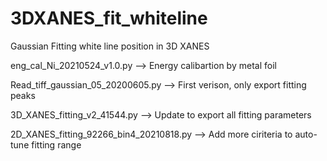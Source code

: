 # 3DXANES_fit_whiteline
Gaussian Fitting white line position in 3D XANES

eng_cal_Ni_20210524_v1.0.py --> Energy calibartion by metal foil

Read_tiff_gaussian_05_20200605.py --> First verison, only export fitting peaks

3D_XANES_fitting_v2_41544.py --> Update to export all fitting parameters

2D_XANES_fitting_92266_bin4_20210818.py --> Add more ciriteria to auto-tune fitting range
